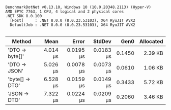 ```

BenchmarkDotNet v0.13.10, Windows 10 (10.0.20348.2113) (Hyper-V)
AMD EPYC 7763, 1 CPU, 4 logical and 2 physical cores
.NET SDK 8.0.100
  [Host]     : .NET 8.0.0 (8.0.23.53103), X64 RyuJIT AVX2
  DefaultJob : .NET 8.0.0 (8.0.23.53103), X64 RyuJIT AVX2


```
| Method         | Mean     | Error     | StdDev    | Gen0   | Allocated |
|--------------- |---------:|----------:|----------:|-------:|----------:|
| &#39;DTO → byte[]&#39; | 4.014 μs | 0.0195 μs | 0.0183 μs | 0.1450 |   2.39 KB |
| &#39;DTO → JSON&#39;   | 5.026 μs | 0.0078 μs | 0.0073 μs | 0.0610 |   1.06 KB |
| &#39;byte[] → DTO&#39; | 6.528 μs | 0.0159 μs | 0.0149 μs | 0.3433 |   5.72 KB |
| &#39;JSON → DTO&#39;   | 7.322 μs | 0.0224 μs | 0.0209 μs | 0.2060 |   3.46 KB |
